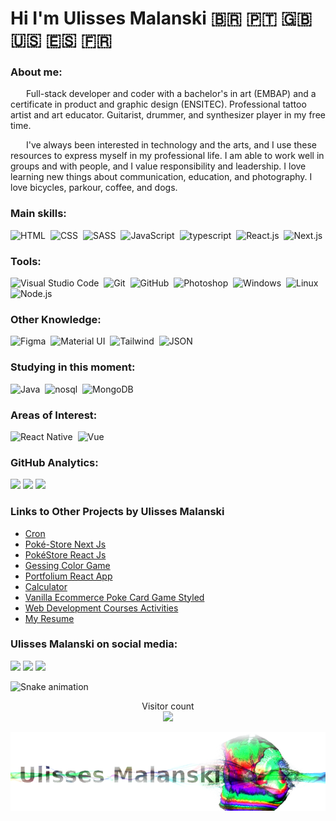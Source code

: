 # Hi I'm Ulisses Malanski  🇧🇷 🇵🇹 🇬🇧 🇺🇸 🇪🇸 🇫🇷 

  
### About me:
<p>
&ensp;&ensp;&ensp; Full-stack developer and coder with a bachelor's in art (EMBAP) and a certificate in product and graphic design (ENSITEC). Professional tattoo artist and art educator. Guitarist, drummer, and synthesizer player in my free time.
<p>
&ensp;&ensp;&ensp;  I've always been interested in technology and the arts, and I use these resources to express myself in my professional life. 
  I am able to work well in groups and with people, and I value responsibility and leadership. I love learning new things about communication, education, and photography. 
  I love bicycles, parkour, coffee, and dogs.
    
### Main skills:

![HTML](https://img.shields.io/badge/-HTML-0e3582?style=for-the-badge&logo=html5&labelColor=1f004e)&nbsp;
![CSS](https://img.shields.io/badge/-CSS-0e3582?style=for-the-badge&logo=CSS3&logoColor=1572B6&labelColor=1f004e)&nbsp;
![SASS](https://img.shields.io/badge/-SASS-0e3582?style=for-the-badge&logo=SASS&logoColor=1572B6&labelColor=1f004e)&nbsp;
![JavaScript](https://img.shields.io/badge/-JavaScript-0e3582?style=for-the-badge&logo=javascript&labelColor=1f004e)&nbsp;
![typescript](https://img.shields.io/badge/-typescript-0e3582?style=for-the-badge&logo=typescript&labelColor=1f004e)&nbsp;
![React.js](https://img.shields.io/badge/-React.js-0e3582?style=for-the-badge&logo=react&labelColor=1f004e)&nbsp;
![Next.js](https://img.shields.io/badge/-Next.js-0e3582?style=for-the-badge&logo=next.js&labelColor=1f004e)&nbsp;

### Tools:

![Visual Studio Code](https://img.shields.io/badge/-Visual%20Studio%20Code-0e3582?style=for-the-badge&logo=visual-studio-code&logoColor=007ACC&labelColor=1f004e)&nbsp;
![Git](https://img.shields.io/badge/-Git-0e3582?style=for-the-badge&logo=git&labelColor=1f004e)&nbsp;
![GitHub](https://img.shields.io/badge/-GitHub-0e3582?style=for-the-badge&logo=github&labelColor=1f004e)&nbsp;
![Photoshop](https://img.shields.io/badge/-Photoshop-0e3582?style=for-the-badge&logo=adobe-photoshop&labelColor=1f004e)&nbsp;
![Windows](https://img.shields.io/badge/-Windows-0e3582?style=for-the-badge&logo=windows&labelColor=1f004e)&nbsp;
![Linux](https://img.shields.io/badge/-linux-0e3582?style=for-the-badge&logo=linux&labelColor=1f004e)&nbsp;
![Node.js](https://img.shields.io/badge/-Node.js-0e3582?style=for-the-badge&logo=node.js&labelColor=1f004e)&nbsp;

### Other Knowledge:

![Figma](https://img.shields.io/badge/-figma-0e3582?style=for-the-badge&logo=figma&labelColor=1f004e)&nbsp;
![Material UI](https://img.shields.io/badge/-mui-0e3582?style=for-the-badge&logo=mui&labelColor=1f004e)&nbsp;
![Tailwind](https://img.shields.io/badge/-Tailwind-0e3582?style=for-the-badge&logo=tailwind&labelColor=1f004e)&nbsp;
![JSON](https://img.shields.io/badge/-JSON-0e3582?style=for-the-badge&logo=JSON&labelColor=1f004e)&nbsp;

### Studying in this moment:
![Java](https://img.shields.io/badge/-Java-0e3582?style=for-the-badge&logo=java&labelColor=1f004e)&nbsp;
![nosql](https://img.shields.io/badge/-nosql-0e3582?style=for-the-badge&logo=nosql&labelColor=1f004e)&nbsp;
![MongoDB](https://img.shields.io/badge/-mongoDB-0e3582?style=for-the-badge&logo=mongoDB&labelColor=1f004e)&nbsp;

### Areas of Interest:

![React Native](https://img.shields.io/badge/-React_native-0e3582?style=for-the-badge&logo=react&labelColor=1f004e)&nbsp;
![Vue](https://img.shields.io/badge/-VUE-0e3582?style=for-the-badge&logo=VUE&labelColor=1f004e)&nbsp;
  

### GitHub Analytics:

<p align="left">
 <img src="https://github-readme-stats.vercel.app/api/top-langs/?username=malanski&hide=php&theme=github_dark" />  
 <img height="180em" src="https://github-readme-streak-stats.herokuapp.com/?user=malanski&hide_border=true&theme=nightowl&show_icons=true" />
 <a href="https://github-readme-stats.vercel.app/api/top-langs/?username=malanski&hide=php&theme=github_dark">
  <img height="180em" src="https://github-readme-stats.vercel.app/api?username=malanski&show_icons=true&theme=dark&include_all_commits=true&count_private=true">
 </a>
</p>

### Links to Other Projects by Ulisses Malanski<br>  
 
- <a href="https://malanski.github.io/cron/" title="Cronometer" target="_blank">Cron</a>  
- <a href="https://poke-store-next.vercel.app//" title="Nextjs Ecommerce Pokemon Store" target="_blank">Poké-Store Next Js</a>
- <a href="https://malanski.github.io/pokestore-react/" title="Reactjs Ecommerce Pokemon Store" target="_blank">PokéStore React Js</a>  
- <a href="https://malanski.github.io/GessingColorGame/" title="Color Game JavaScript CSS HTML" target="_blank">Gessing Color Game</a>
- <a href="https://malanski.github.io/projeto-react-app2/" title="Artistic Portfolium" target="_blank">Portfolium React App</a>
- <a href="https://malanski.github.io/CalculatorX/" title="JavaScript study Calculator">Calculator</a>  
- <a href="https://malanski.github.io/pokeLoja2/" title="My Firts Vanilla Ecommerce project">Vanilla Ecommerce Poke Card Game Styled</a>  
- <a href="https://malanski.github.io/awari-ulisses-dev/" title="Web Development Courses Activity">Web Development Courses Activities</a>  
- <a href="https://malanski.github.io/MyResume/" title="A short personal Resume">My Resume</a>  

### Ulisses Malanski on social media:

<a href="https://www.linkedin.com/in/ulisses-malanski/"><img src="https://img.shields.io/badge/-Ulisses_Malanski-0077B5?style=for-the-badge&logo=Linkedin&logoColor=white"/></a>
 <a href = "mailto:malanskiwork@gmail.com"><img src="https://img.shields.io/badge/-malanskiwork@gmail.com-%23333?style=for-the-badge&logo=gmail&logoColor=white" target="_blank"></a>
<a href="https://instagram.com/ulissesmalanski_tattoo"><img src="https://img.shields.io/badge/-@ulissesmalanski_tattoo.oficial-E4405F?style=for-the-badge&logo=Instagram&logoColor=white"/></a>

</p>


![Snake animation](https://github.com/malanski/malanski/blob/output/github-contribution-grid-snake.svg)

<p align="center"> 
  Visitor count<br>
  <img src="https://profile-counter.glitch.me/malanski/count.svg" />
</p> 
  
 <img src="logo-empuxo2.png">
    
